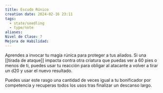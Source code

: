 ```yaml
---
title: Escudo Rúnico
creation date: 2024-02-16 23:11
tags:
  - state/seedling
  - type/note
aliases: 
Nivel de Clase: 7
Mejora de Habilidad:
---
```

Aprendes a invocar tu magia rúnica para proteger a tus aliados. Si una [[tirada de ataque]] impacta
contra otra criatura que puedas ver a 60 pies o menos de ti, puedes usar tu reacción para obligar al atacante a volver a tirar un d20 y usar el nuevo resultado.

Puedes usar este rasgo una cantidad de veces igual a tu bonificador por competencia y recuperas
todos los usos tras finalizar un descanso largo.

